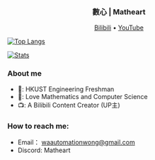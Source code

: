 <h3 align="center"> 數心 | Matheart </h3>

<p align="center">
  <a href="https://space.bilibili.com/346660989">Bilibili</a> •
  <a href="https://www.youtube.com/channel/UCqhSUZIUzmwEvtZ9JQklwfQ">YouTube</a> 
</p>

[![Top Langs](https://github-readme-stats.vercel.app/api/top-langs/?username=Matheart&hide=html,css,javascript&count_private=true&layout=compact)](https://github.com/ArtanisWongWWW)

[![Stats](https://github-readme-stats.vercel.app/api?username=Matheart&show_icons=true&count_private=true&line_height=20)](https://github.com/ArtanisWongWWW)


### About me
- 🏫: HKUST Engineering Freshman
- 💙: Love Mathematics and Computer Science
- 📺: A Bilibili Content Creator (UP主)


### How to reach me:
- Email： waautomationwong@gmail.com
- Discord: Matheart

<!--
**ArtanisWongWWW/ArtanisWongWWW** is a ✨ _special_ ✨ repository because its `README.md` (this file) appears on your GitHub profile.

Here are some ideas to get you started:

- 🔭 I’m currently working on ...
- 🌱 I’m currently learning ...
- 👯 I’m looking to collaborate on ...
- 🤔 I’m looking for help with ...
- 💬 Ask me about ...
- 📫 How to reach me: ...
- 😄 Pronouns: ...
- ⚡ Fun fact: ...
-->
